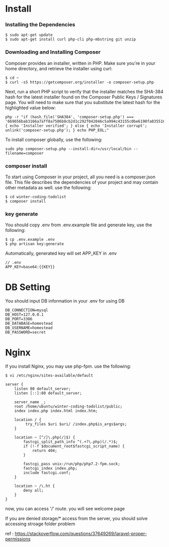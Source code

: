 # Install

### Installing the Dependencies

```
$ sudo apt-get update
$ sudo apt-get install curl php-cli php-mbstring git unzip
```

### Downloading and Installing Composer

Composer provides an installer, written in PHP. Make sure you're in your home directory, and retrieve the installer using curl:

```
$ cd ~
$ curl -sS https://getcomposer.org/installer -o composer-setup.php
```

Next, run a short PHP script to verify that the installer matches the SHA-384 hash for the latest installer found on the Composer Public Keys / Signatures page. You will need to make sure that you substitute the latest hash for the highlighted value below:

```
php -r "if (hash_file('SHA384', 'composer-setup.php') === '669656bab3166a7aff8a7506b8cb2d1c292f042046c5a994c43155c0be6190fa0355160742ab2e1c88d40d5be660b410') { echo 'Installer verified'; } else { echo 'Installer corrupt'; unlink('composer-setup.php'); } echo PHP_EOL;"
```

To install composer globally, use the following:

```
sudo php composer-setup.php --install-dir=/usr/local/bin --filename=composer
```

### composer install

To start using Composer in your project, all you need is a composer.json file. This file describes the dependencies of your project and may contain other metadata as well. use the following:

```
$ cd winter-coding-todolist
$ composer install
```

### key generate

You should copy .env from .env.example file and generate key, use the following:

```
$ cp .env.example .env
$ php artisan key:generate
```

Automatically, generated key will set APP_KEY in .env

```
// .env
APP_KEY=base64:{{KEY}}
```

# DB Setting

You should input DB information in your .env for using DB

```
DB_CONNECTION=mysql
DB_HOST=127.0.0.1
DB_PORT=3306
DB_DATABASE=homestead
DB_USERNAME=homestead
DB_PASSWORD=secret
```

# Nginx

If you install Nginx, you may use php-fpm. use the following:

```
$ vi /etc/nginx/sites-available/default
```

```
server {
    listen 80 default_server;
    listen [::]:80 default_server;

    server_name _;
    root /home/ubuntu/winter-coding-todolist/public;
    index index.php index.html index.htm;

    location / {
         try_files $uri $uri/ /index.php$is_args$args;
    }

    location ~ [^/]\.php(/|$) {
        fastcgi_split_path_info ^(.+?\.php)(/.*)$;
        if (!-f $document_root$fastcgi_script_name) {
            return 404;
        }

        fastcgi_pass unix:/run/php/php7.2-fpm.sock;
        fastcgi_index index.php;
        include fastcgi.conf;
    }

    location ~ /\.ht {
        deny all;
    }
}

```

now, you can access '/' route. you will see welcome page

If you are denied storage/* access from the server, you should solve accessing stroage folder problem

ref : https://stackoverflow.com/questions/37649269/laravel-proper-permissions
